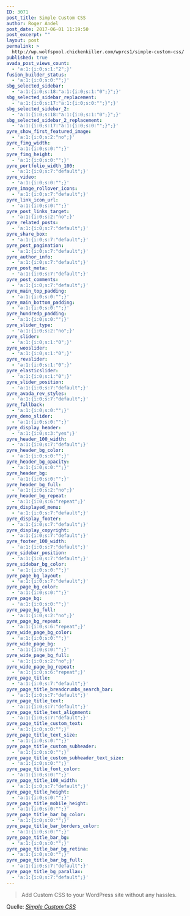```yaml
---
ID: 3071
post_title: Simple Custom CSS
author: Roger Andel
post_date: 2017-06-01 11:19:50
post_excerpt: ""
layout: post
permalink: >
  http://wp.wolfspool.chickenkiller.com/wprcs1/simple-custom-css/
published: true
avada_post_views_count:
  - 'a:1:{i:0;s:1:"2";}'
fusion_builder_status:
  - 'a:1:{i:0;s:0:"";}'
sbg_selected_sidebar:
  - 'a:1:{i:0;s:18:"a:1:{i:0;s:1:"0";}";}'
sbg_selected_sidebar_replacement:
  - 'a:1:{i:0;s:17:"a:1:{i:0;s:0:"";}";}'
sbg_selected_sidebar_2:
  - 'a:1:{i:0;s:18:"a:1:{i:0;s:1:"0";}";}'
sbg_selected_sidebar_2_replacement:
  - 'a:1:{i:0;s:17:"a:1:{i:0;s:0:"";}";}'
pyre_show_first_featured_image:
  - 'a:1:{i:0;s:2:"no";}'
pyre_fimg_width:
  - 'a:1:{i:0;s:0:"";}'
pyre_fimg_height:
  - 'a:1:{i:0;s:0:"";}'
pyre_portfolio_width_100:
  - 'a:1:{i:0;s:7:"default";}'
pyre_video:
  - 'a:1:{i:0;s:0:"";}'
pyre_image_rollover_icons:
  - 'a:1:{i:0;s:7:"default";}'
pyre_link_icon_url:
  - 'a:1:{i:0;s:0:"";}'
pyre_post_links_target:
  - 'a:1:{i:0;s:2:"no";}'
pyre_related_posts:
  - 'a:1:{i:0;s:7:"default";}'
pyre_share_box:
  - 'a:1:{i:0;s:7:"default";}'
pyre_post_pagination:
  - 'a:1:{i:0;s:7:"default";}'
pyre_author_info:
  - 'a:1:{i:0;s:7:"default";}'
pyre_post_meta:
  - 'a:1:{i:0;s:7:"default";}'
pyre_post_comments:
  - 'a:1:{i:0;s:7:"default";}'
pyre_main_top_padding:
  - 'a:1:{i:0;s:0:"";}'
pyre_main_bottom_padding:
  - 'a:1:{i:0;s:0:"";}'
pyre_hundredp_padding:
  - 'a:1:{i:0;s:0:"";}'
pyre_slider_type:
  - 'a:1:{i:0;s:2:"no";}'
pyre_slider:
  - 'a:1:{i:0;s:1:"0";}'
pyre_wooslider:
  - 'a:1:{i:0;s:1:"0";}'
pyre_revslider:
  - 'a:1:{i:0;s:1:"0";}'
pyre_elasticslider:
  - 'a:1:{i:0;s:1:"0";}'
pyre_slider_position:
  - 'a:1:{i:0;s:7:"default";}'
pyre_avada_rev_styles:
  - 'a:1:{i:0;s:7:"default";}'
pyre_fallback:
  - 'a:1:{i:0;s:0:"";}'
pyre_demo_slider:
  - 'a:1:{i:0;s:0:"";}'
pyre_display_header:
  - 'a:1:{i:0;s:3:"yes";}'
pyre_header_100_width:
  - 'a:1:{i:0;s:7:"default";}'
pyre_header_bg_color:
  - 'a:1:{i:0;s:0:"";}'
pyre_header_bg_opacity:
  - 'a:1:{i:0;s:0:"";}'
pyre_header_bg:
  - 'a:1:{i:0;s:0:"";}'
pyre_header_bg_full:
  - 'a:1:{i:0;s:2:"no";}'
pyre_header_bg_repeat:
  - 'a:1:{i:0;s:6:"repeat";}'
pyre_displayed_menu:
  - 'a:1:{i:0;s:7:"default";}'
pyre_display_footer:
  - 'a:1:{i:0;s:7:"default";}'
pyre_display_copyright:
  - 'a:1:{i:0;s:7:"default";}'
pyre_footer_100_width:
  - 'a:1:{i:0;s:7:"default";}'
pyre_sidebar_position:
  - 'a:1:{i:0;s:7:"default";}'
pyre_sidebar_bg_color:
  - 'a:1:{i:0;s:0:"";}'
pyre_page_bg_layout:
  - 'a:1:{i:0;s:7:"default";}'
pyre_page_bg_color:
  - 'a:1:{i:0;s:0:"";}'
pyre_page_bg:
  - 'a:1:{i:0;s:0:"";}'
pyre_page_bg_full:
  - 'a:1:{i:0;s:2:"no";}'
pyre_page_bg_repeat:
  - 'a:1:{i:0;s:6:"repeat";}'
pyre_wide_page_bg_color:
  - 'a:1:{i:0;s:0:"";}'
pyre_wide_page_bg:
  - 'a:1:{i:0;s:0:"";}'
pyre_wide_page_bg_full:
  - 'a:1:{i:0;s:2:"no";}'
pyre_wide_page_bg_repeat:
  - 'a:1:{i:0;s:6:"repeat";}'
pyre_page_title:
  - 'a:1:{i:0;s:7:"default";}'
pyre_page_title_breadcrumbs_search_bar:
  - 'a:1:{i:0;s:7:"default";}'
pyre_page_title_text:
  - 'a:1:{i:0;s:7:"default";}'
pyre_page_title_text_alignment:
  - 'a:1:{i:0;s:7:"default";}'
pyre_page_title_custom_text:
  - 'a:1:{i:0;s:0:"";}'
pyre_page_title_text_size:
  - 'a:1:{i:0;s:0:"";}'
pyre_page_title_custom_subheader:
  - 'a:1:{i:0;s:0:"";}'
pyre_page_title_custom_subheader_text_size:
  - 'a:1:{i:0;s:0:"";}'
pyre_page_title_font_color:
  - 'a:1:{i:0;s:0:"";}'
pyre_page_title_100_width:
  - 'a:1:{i:0;s:7:"default";}'
pyre_page_title_height:
  - 'a:1:{i:0;s:0:"";}'
pyre_page_title_mobile_height:
  - 'a:1:{i:0;s:0:"";}'
pyre_page_title_bar_bg_color:
  - 'a:1:{i:0;s:0:"";}'
pyre_page_title_bar_borders_color:
  - 'a:1:{i:0;s:0:"";}'
pyre_page_title_bar_bg:
  - 'a:1:{i:0;s:0:"";}'
pyre_page_title_bar_bg_retina:
  - 'a:1:{i:0;s:0:"";}'
pyre_page_title_bar_bg_full:
  - 'a:1:{i:0;s:7:"default";}'
pyre_page_title_bg_parallax:
  - 'a:1:{i:0;s:7:"default";}'
---
```

<blockquote>Add Custom CSS to your WordPress site without any hassles.</blockquote>
Quelle: <em><a href="https://wordpress.org/plugins/simple-custom-css/">Simple Custom CSS</a></em>